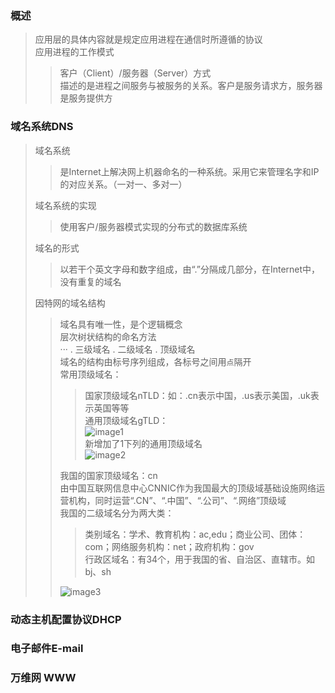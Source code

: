 ### 概述  
> 应用层的具体内容就是规定应用进程在通信时所遵循的协议  
> 应用进程的工作模式
>> 客户（Client）/服务器（Server）方式  
>> 描述的是进程之间服务与被服务的关系。客户是服务请求方，服务器是服务提供方  
>
### 域名系统DNS  
> 域名系统  
>> 是Internet上解决网上机器命名的一种系统。采用它来管理名字和IP的对应关系。（一对一、多对一）  
>
> 域名系统的实现  
>> 使用客户/服务器模式实现的分布式的数据库系统  
>
> 域名的形式   
>> 以若干个英文字母和数字组成，由“.”分隔成几部分，在Internet中，没有重复的域名  
>
> 因特网的域名结构  
>> 域名具有唯一性，是个逻辑概念  
>> 层次树状结构的命名方法  
>> ··· . 三级域名 . 二级域名 . 顶级域名  
>> 域名的结构由标号序列组成，各标号之间用`点`隔开  
>> 常用顶级域名：  
>>> 国家顶级域名nTLD：如：.cn表示中国，.us表示美国，.uk表示英国等等  
>>> 通用顶级域名gTLD：  
![image1]()  
新增加了1下列的通用顶级域名  
![image2]()  
>> 
>>我国的国家顶级域名：cn  
>> 由中国互联网信息中心CNNIC作为我国最大的顶级域基础设施网络运营机构，同时运营“.CN”、“.中国”、“.公司”、“.网络”顶级域  
>> 我国的二级域名分为两大类：  
>>> 类别域名：学术、教育机构：ac,edu；商业公司、团体：com；网络服务机构：net；政府机构：gov  
>>> 行政区域名：有34个，用于我国的省、自治区、直辖市。如bj、sh  
>>
>> ![image3]()  
>

### 动态主机配置协议DHCP  
### 电子邮件E-mail  
### 万维网 WWW  
